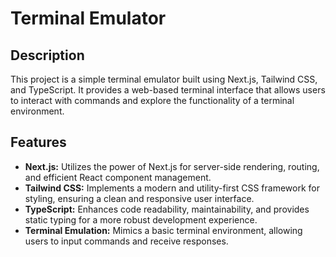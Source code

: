 # Terminal Emulator

## Description

This project is a simple terminal emulator built using Next.js, Tailwind CSS, and TypeScript. It provides a web-based terminal interface that allows users to interact with commands and explore the functionality of a terminal environment.

## Features

- **Next.js:** Utilizes the power of Next.js for server-side rendering, routing, and efficient React component management.
- **Tailwind CSS:** Implements a modern and utility-first CSS framework for styling, ensuring a clean and responsive user interface.
- **TypeScript:** Enhances code readability, maintainability, and provides static typing for a more robust development experience.
- **Terminal Emulation:** Mimics a basic terminal environment, allowing users to input commands and receive responses.
